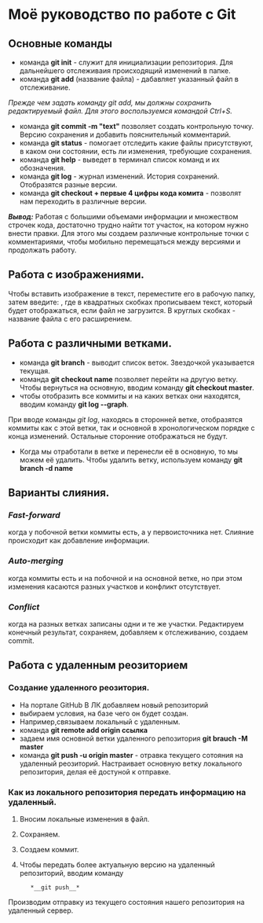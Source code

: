 # Моё руководство по работе с Git
## Основные команды
 * команда __git init__ - служит для инициализации репозитория. Для дальнейшего отслеживаия происходящий изменений в папке.
 * команда __git add__ (название файла) - дабавляет указанный файл в отслеживание.
 
 *Прежде чем задать команду git add, мы должны сохранить редактируемый файл. Для этого воспользуемся командой Ctrl+S.*
 * команда __git commit -m "text"__ позволяет создать контрольную точку. Версию сохранения и добавить пояснительный комментарий. 
 * команда __git status__ - помогает отследить какие файлы присутствуют, в каком они состоянии, есть ли изменения, требующие сохранения. 
 * команда __git help__ - выведет в терминал список команд и их обозначения. 
 * команда __git log__ - журнал изменений. История сохранений. Отобразятся разные версии. 
* команда __git checkout + первые 4 цифры кода комита__ - позволят нам переходить в различные версии.

___Вывод:___ 
Работая с большими объемами информации и множеством строчек кода, достаточно трудно найти тот участок, на котором нужно внести правки. Для этого мы создаем различные контрольные точки с комментариями, чтобы мобильно перемещаться между версиями и продолжать работу. 

## Работа с изображениями.

Чтобы вставить изображение в текст, переместите его в рабочую папку, затем введите:
![](), где в квадратных скобках прописываем текст, который будет отображаться, если файл не загрузится. В круглых скобках - название файла с его расширением. 

## Работа с различными ветками.


* команда __git branch__ - выводит список веток. Звездочкой указывается текущая. 
* команда __git checkout name__ позволяет перейти на другую ветку. 
Чтобы вернуться на основную, вводим команду __git checkout master__. 
* чтобы отобразить все коммиты и на каких ветках они находятся, вводим команду __git log --graph__.

При вводе команды *git log*, находясь в сторонней ветке, отобразятся коммиты как с этой ветки, так и основной в хронологическом порядке с конца изменений. Остальные сторонние отображаться не будут.

* Когда мы отработали в ветке и перенесли её в основную, то мы можем её удалить. Чтобы удалить ветку, используем команду __git branch -d name__ 
## Варианты слияния.

### *Fast-forward*
когда у побочной ветки коммиты есть, а у первоисточника нет. Слияние происходит как добавление информации. 

### *Auto-merging* 
когда коммиты есть и на побочной и на основной ветке, но при этом изменения касаются разных участков и конфликт отсутствует. 

### *Conflict*
когда на разных ветках записаны одни и те же участки. Редактируем конечный результат, сохраняем, добавляем к отслеживанию, создаем commit.

## Работа с удаленным реозиторием 
### Создание удаленного реозитория. 
* На портале GitHub В ЛК добавляем новый репозиторий
* выбираем условия, на базе чего он будет создан.
* Например,связываем локальный с удаленным.
* команда __git remote add origin ссылка__ 
* задаем имя основной ветки удаленного репозитория __git brauch -M master__
* команда __git push -u origin master__ - отравка текущего сотояния на удаленный реозиторий. Настраивает основную ветку локального репозитория, делая её достуной к отправке.

### Как из локального репозитория передать информацию на удаленный.

1. Вносим локальные изменения в файл.
2. Сохраняем.
3. Создаем коммит.
4. Чтобы передать более актуальную версию на удаленный репозиторий, вводим команду

          *__git push__*
Производим отправку из текущего состояния нашего репозитория на удаленный сервер.          